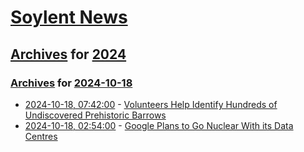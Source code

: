 # [Soylent News](../../../README.md)

## [Archives](../../index.md) for [2024](../index.md)

### [Archives](../../index.md) for [2024-10-18](index.md)

* [2024-10-18, 07:42:00](https://soylentnews.org/article.pl?sid=24/10/17/0344254&from=rss) - [Volunteers Help Identify Hundreds of Undiscovered Prehistoric Barrows](https://soylentnews.org/article.pl?sid=24/10/17/0344254&from=rss)
* [2024-10-18, 02:54:00](https://soylentnews.org/article.pl?sid=24/10/17/0340215&from=rss) - [Google Plans to Go Nuclear With its Data Centres](https://soylentnews.org/article.pl?sid=24/10/17/0340215&from=rss)

